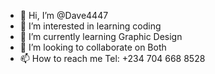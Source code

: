 - 👋 Hi, I’m @Dave4447
- 👀 I’m interested in learning coding
- 🌱 I’m currently learning Graphic Design
- 💞️ I’m looking to collaborate on Both
- 📫 How to reach me Tel: +234 704 668 8528

<!---
Dave4447/Dave4447 is a ✨ special ✨ repository because its `README.md` (this file) appears on your GitHub profile.
You can click the Preview link to take a look at your changes.
--->
